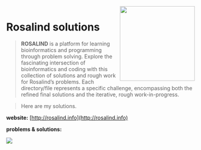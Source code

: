 <img src="http://rosalind.info/static/img/logo.png?v=1560257990"  width=200 align="right">

# Rosalind solutions

> **ROSALIND** is a platform for learning bioinformatics and programming through problem solving. Explore the fascinating intersection of bioinformatics and coding with this collection of solutions and rough work for Rosalind’s problems. Each directory/file represents a specific challenge, encompassing both the refined final solutions and the iterative, rough work-in-progress.

> Here are my solutions.

**website:** [http://rosalind.info](http://rosalind.info)

**problems & solutions:**

<img src="https://img.shields.io/badge/language-python-orange.svg" style="zoom:100%;" /> 

